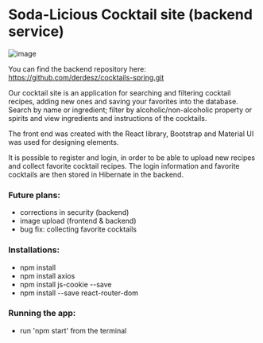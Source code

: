 # Soda-Licious Cocktail site (backend service)

![image](https://user-images.githubusercontent.com/59392230/108689259-287ea800-74f9-11eb-9569-586b8deae999.png)

You can find the backend repository here: https://github.com/derdesz/cocktails-spring.git

Our cocktail site is an application for searching and filtering cocktail recipes, adding new ones and saving your favorites into the database. 
Search by name or ingredient; filter by alcoholic/non-alcoholic property or spirits and view ingredients and instructions of the cocktails.

The front end was created with the React library, Bootstrap and Material UI was used for designing elements. 

It is possible to register and login, in order to be able to upload new recipes and collect favorite cocktail recipes. The login information and favorite cocktails are then stored in Hibernate in the backend. 

### Future plans:
- corrections in security (backend)
- image upload (frontend & backend)
- bug fix: collecting favorite cocktails

### Installations:
- npm install
- npm install axios
- npm install js-cookie --save
- npm install --save react-router-dom

### Running the app:
- run 'npm start' from the terminal
